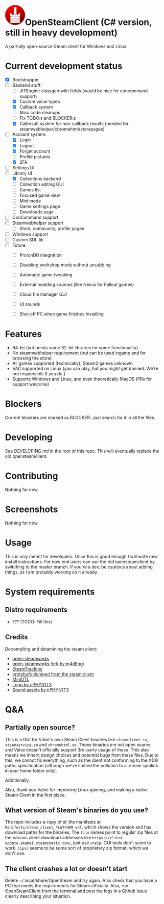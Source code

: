<img src="Assets/opensteam-logo.svg" alt="OpenSteamClient logo" title="OpenSteamClient" align="left" height="65" />

# OpenSteamClient (C# version, still in heavy development)
A partially open-source Steam client for Windows and Linux

# Current development status
- [x] Bootstrapper
- [ ] Backend stuff:
  - [ ] JITEngine classgen with fields (would be nice for concommand support)
  - [x] Custom value types
  - [x] Callback system
  - [ ] Misc code cleanups
  - [ ] Fix TODO:s and BLOCKER:s
  - [x] Callresult system for non-callback results (needed for steamwebhelper/chromehtml/storepages)
- [ ] Account system:
  - [x] Login
  - [x] Logout
  - [x] Forget account
  - [ ] Profile pictures
  - [x] 2FA 
- [ ] Settings UI
- [ ] Library UI
  - [x] Collections backend
  - [ ] Collection editing GUI
  - [ ] Games list
  - [ ] Focused game view
  - [ ] Mini mode
  - [ ] Game settings page
  - [ ] Downloads page
- [ ] ConCommand support
- [ ] Steamwebhelper support
  - [ ] Store, community, profile pages
- [ ] Windows support
- [ ] Custom SDL lib
- [ ] Future:
  - [ ] ProtonDB integration
  - [ ] Disabling workshop mods without unsubbing
  - [ ] Automatic game tweaking
  - [ ] External modding sources (like Nexus for Fallout games)
  - [ ] Cloud file manager GUI
  - [ ] UI sounds
  - [ ] Shut off PC when game finishes installing


# Features
- 64-bit (but needs some 32-bit libraries for some functionality)
- No steamwebhelper requirement (but can be used ingame and for browsing the store)
- All games supported (technically), Steam2 games unknown
- VAC supported on Linux (you can play, but you _might_ get banned. We're not responsible if you do.)
- Supports Windows and Linux, and even theoretically MacOS (PRs for support welcome)


# Blockers
Current blockers are marked as BLOCKER. Just search for it in all the files.

# Developing
See DEVELOPING.md in the root of this repo.
This will eventually replace the old opensteamclient.

# Contributing
Nothing for now.

# Screenshots
Nothing for now.

# Usage
This is only meant for developers. 
Once this is good enough I will write new install instructions. For now end users can use the old opensteamclient by switching to the master branch.
If you're a dev, be cautious about adding things, as I am probably working on it already.

# System requirements
## Distro requirements
- ??? (TODO: Fill this)

## Credits
Decompiling and datamining the steam client: 
- [open-steamworks](https://github.com/SteamRE/open-steamworks)
- [open-steamworks fork by m4dEngi](https://github.com/m4dEngi/open-steamworks)
- [SteamTracking](https://github.com/SteamDatabase/SteamTracking)
- [protobufs dumped from the steam client](https://github.com/SteamDatabase/Protobufs)
- [MiniUTL](https://github.com/FWGS/MiniUTL)
- [Logo by nPHYN1T3](https://github.com/nPHYN1T3)
- [Sound assets by nPHYN1T3](https://github.com/nPHYN1T3)

# Q&A

## Partially open source?
This is a GUI for Valve's own Steam Client binaries like `steamclient.so`, `steamservice.so` and `chromehtml.so`. 
Those binaries are not open source and Valve doesn't officially support 3rd-party usage of these. 
This also means we inherit design choices and potential bugs from these files.
Due to this, we cannot fix everything, such as the client not conforming to the XDG paths specification (although we've limited the pollution to a .steam symlink in your home folder only).

Additionally, 

Also, thank you Valve for improving Linux gaming, and making a native Steam Client in the first place.

## What version of Steam's binaries do you use?
The repo includes a copy of all the manifests at `Manifests/steam_client_PLATFORM.vdf`, which shows the version and has download paths for the binaries.
The `file` names point to regular zip files at the various client download addresses like `https://client-update.akamai.steamstatic.com/`, just use `unzip`. GUI tools don't seem to work.
`zipvz` seems to be some sort of proprietary zip format, which we don't use.

## The client crashes a lot or doesn't start
Delete ~/.local/share/OpenSteam and try again. Also check that you have a PC that meets the requirements for Steam officially.
Also, run OpenSteamClient from the terminal and post the logs in a Github issue clearly describing your situation. 
